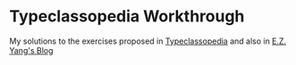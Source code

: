 # Typeclassopedia Workthrough

My solutions to the exercises proposed in [Typeclassopedia](http://www.haskell.org/haskellwiki/Typeclassopedia)
and also in [E.Z. Yang's Blog](http://ezyang.com/haskell.html)